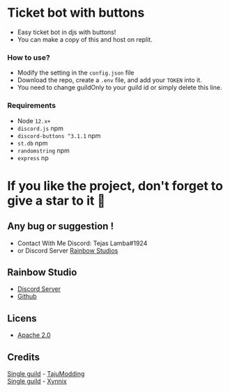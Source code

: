 # Ticket bot with buttons

- Easy ticket bot in djs with buttons!
- You can make a copy of this and host on replit.

### **How to use?**
- Modify the setting in the `config.json` file
- Download the repo, create a `.env` file, and add your `TOKEN` into it.
- You need to change guildOnly to your guild id or simply delete this line.

### Requirements
 - Node `12.x+`
 - `discord.js` npm
 - `discord-buttons ^3.1.1` npm
 - `st.db` npm
 - `randomstring` npm
 - `express` np

# If you like the project, don't forget to give a star to it 🌟



## Any bug or suggestion !
- Contact With Me Discord: Tejas Lamba#1924
- or Discord Server [Rainbow Studios](https://discord.gg/xtessK2DPA)

## Rainbow Studio
- [Discord Server](https://discord.gg/xtessK2DPA)
- [Github](https://github.com/TeamRainbowDevs/)

## Licens
- [Apache 2.0](https://www.apache.org/licenses/LICENSE-2.0)

## Credits
[Single guild](https://github.com/TajuModding/Discord-Button-Tickets-Bot/tree/single-guild) - [TajuModding](https://github.com/TajuModding) <br>
[Single guild](https://github.com/TajuModding/Discord-Button-Tickets-Bot) - [Xynnix](https://github.com/Xynnix)
